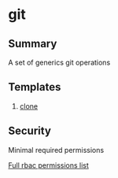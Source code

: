 # git

## Summary

A set of generics git operations

## Templates

1. [clone](https://github.com/codefresh-io/argo-hub/blob/main/workflows/git/versions/0.0.1/docs/clone.md) 

## Security

Minimal required permissions

[Full rbac permissions list](https://github.com/codefresh-io/argo-hub/blob/main/workflows/git/versions/0.0.1/rbac.yaml)
